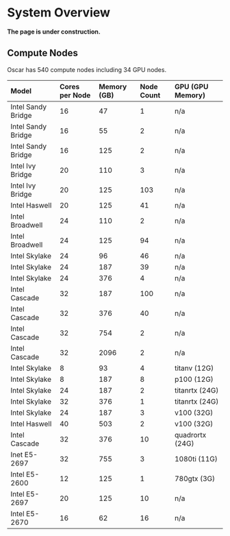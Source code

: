 # System Overview

**The page is under construction.**

## Compute Nodes

Oscar has  540 compute nodes including 34 GPU nodes.

| Model | Cores per Node | Memory \(GB\) | Node Count | GPU \(GPU Memory\) |
| :--- | :--- | :--- | :--- | :--- |
| Intel Sandy Bridge | 16 | 47 | 1 | n/a |
| Intel Sandy Bridge | 16 | 55 | 2 | n/a |
| Intel Sandy Bridge | 16 | 125 | 2 | n/a |
| Intel Ivy Bridge | 20 | 110 | 3 | n/a |
| Intel Ivy Bridge | 20 | 125 | 103 | n/a |
| Intel Haswell | 20 | 125 | 41 | n/a |
| Intel Broadwell | 24 | 110 | 2 | n/a |
| Intel Broadwell | 24 | 125 | 94 | n/a |
| Intel Skylake | 24 | 96 | 46 | n/a |
| Intel Skylake | 24 | 187 | 39 | n/a |
| Intel Skylake | 24 | 376 | 4 | n/a |
| Intel Cascade | 32 | 187 | 100 | n/a |
| Intel Cascade | 32 | 376 | 40 | n/a |
| Intel Cascade | 32 | 754 | 2 | n/a |
| Intel Cascade | 32 | 2096 | 2 | n/a |
| Intel Skylake | 8 | 93 | 4 | titanv \(12G\) |
| Intel Skylake | 8 | 187 | 8 | p100 \(12G\) |
| Intel Skylake | 24 | 187 | 2 | titanrtx \(24G\) |
| Intel Skylake | 32 | 376 | 1 | titanrtx \(24G\) |
| Intel Skylake | 24 | 187 | 3 | v100 \(32G\) |
| Intel Haswell | 40 | 503 | 2 | v100 \(32G\) |
| Intel Cascade | 32 | 376 | 10 | quadrortx \(24G\) |
| Inet E5-2697 | 32 | 755 | 3 | 1080ti \(11G\) |
| Intel E5-2600 | 12 | 125 | 1 | 780gtx \(3G\) |
| Intel E5-2697 | 20 | 125 | 10 | n/a |
| Intel E5-2670 | 16 | 62 | 16 | n/a |

